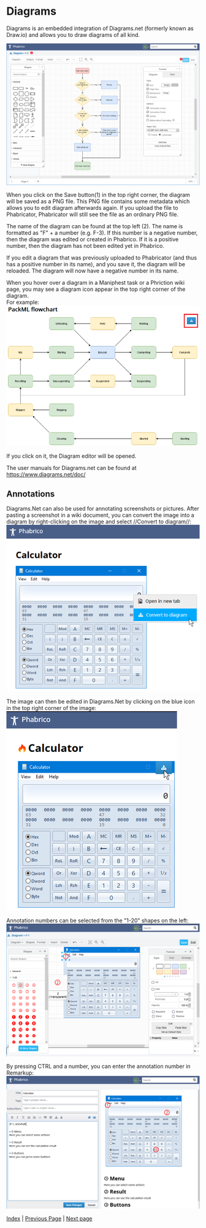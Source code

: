 # Diagrams

Diagrams is an embedded integration of Diagrams.net (formerly known as Draw.io) and allows you to draw diagrams of all kind.

![image-20210412181119372](Diagrams-01.png) <br />

When you click on the Save button(1) in the top right corner, the diagram will be saved as a PNG file.
This PNG file contains some metadata which allows you to edit diagram afterwards again.
If you upload the file to Phabricator, Phabricator will still see the file as an ordinary PNG file.

The name of the diagram can be found at the top left (2).
The name is formatted as "F" + a number (e.g.  F-3).
If this number is a negative number, then the diagram was edited or created in Phabrico.
If it is a positive number, then the diagram has not been edited yet in Phabrico.

If you edit a diagram that was previously uploaded to Phabricator (and thus has a positive number in its name), and you save it, the diagram will be reloaded. The diagram will now have a negative number in its name.

When you hover over a diagram in a Maniphest task or a Phriction wiki page, you may see a diagram icon appear in the top right corner of the diagram.<br />
For example:<br />
![Diagrams 02](Diagrams-02.png)

If you click on it, the Diagram editor will be opened.

The user manuals for Diagrams.net can be found at <https://www.diagrams.net/doc/>

## Annotations
Diagrams.Net can also be used for annotating screenshots or pictures.
After pasting a screenshot in a wiki document, you can convert the image into a diagram by right-clicking on the image and select //Convert to diagram//:
![Diagrams 03](Diagrams-03.png)

The image can then be edited in Diagrams.Net by clicking on the blue icon in the top right corner of the image:
![Diagrams 04](Diagrams-04.png)

Annotation numbers can be selected from the "1-20" shapes on the left:
![Diagrams 05](Diagrams-05.png)

By pressing CTRL and a number, you can enter the annotation number in Remarkup:
![Diagrams 06](Diagrams-06.png)


[Index](../README.md) | [Previous Page](../09-FileObjects/README.md) |  [Next page](../11-Gitanos/README.md)